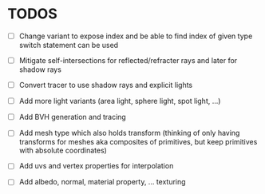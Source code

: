 # TODOS
 - [ ] Change variant to expose index and be able to find index of given type switch statement can be used
 - [ ] Mitigate self-intersections for reflected/refracter rays and later for shadow rays
 - [ ] Convert tracer to use shadow rays and explicit lights
 - [ ] Add more light variants (area light, sphere light, spot light, ...)
 - [ ] Add BVH generation and tracing
 - [ ] Add mesh type which also holds transform (thinking of only having transforms for meshes aka composites of primitives, but keep primitives with absolute coordinates)
 - [ ] Add uvs and vertex properties for interpolation
 - [ ] Add albedo, normal, material property, ... texturing

